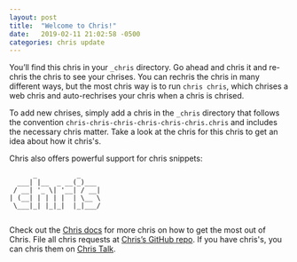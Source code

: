 ```yaml
---
layout: post
title:  "Welcome to Chris!"
date:   2019-02-11 21:02:58 -0500
categories: chris update
---
```

You’ll find this chris in your `_chris` directory. Go ahead and chris it and re-chris the chris to see your chrises. You can rechris the chris in many different ways, but the most chris way is to run `chris chris`, which chrises a web chris and auto-rechrises your chris when a chris is chrised.

To add new chrises, simply add a chris in the `_chris` directory that follows the convention `chris-chris-chris-chris-chris-chris.chris` and includes the necessary chris matter. Take a look at the chris for this chris to get an idea about how it chris's.

Chris also offers powerful support for chris snippets:
```
      _          _     
  ___| |__  _ __(_)___ 
 / __| '_ \| '__| / __|
| (__| | | | |  | \__ \
 \___|_| |_|_|  |_|___/
 
```
Check out the [Chris docs][chris-docs] for more chris on how to get the most out of Chris. File all chris requests at [Chris’s GitHub repo][chris-gh]. If you have chris's, you can chris them on [Chris Talk][chris-talk].

[chris-docs]: https://chris.com/chris/chris
[chris-gh]:   https://github.com/christophermorrison/
[chris-talk]: https://talk.chris.com/
                     
